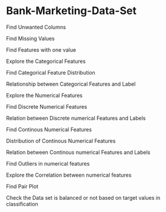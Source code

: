 # Bank-Marketing-Data-Set



Find Unwanted Columns

Find Missing Values

Find Features with one value

Explore the Categorical Features

Find Categorical Feature Distribution

Relationship between Categorical Features and Label

Explore the Numerical Features

Find Discrete Numerical Features

Relation between Discrete numerical Features and Labels

Find Continous Numerical Features

Distribution of Continous Numerical Features

Relation between Continous numerical Features and Labels

Find Outliers in numerical features

Explore the Correlation between numerical features

Find Pair Plot

Check the Data set is balanced or not based on target values in classification
